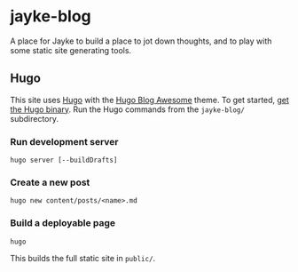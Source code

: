 # jayke-blog
A place for Jayke to build a place to jot down thoughts, and to play with some static site generating tools.

## Hugo

This site uses [Hugo](https://gohugo.io) with the
[Hugo Blog Awesome](https://themes.gohugo.io/themes/hugo-blog-awesome/) theme. To get started,
[get the Hugo binary](https://gohugo.io/installation/). Run the Hugo commands from the `jayke-blog/` subdirectory.

### Run development server

```
hugo server [--buildDrafts]
```

### Create a new post

```
hugo new content/posts/<name>.md
```

### Build a deployable page

```
hugo
```

This builds the full static site in `public/`.
